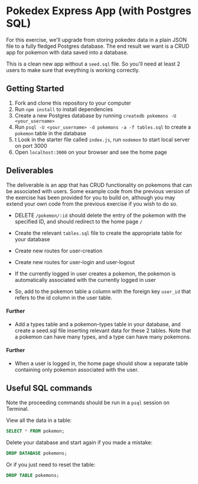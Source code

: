 # Pokedex Express App (with Postgres SQL)

For this exercise, we'll upgrade from storing pokedex data in a plain JSON file to a fully fledged Postgres database. The end result we want is a CRUD app for pokemon with data saved into a database.

This is a clean new app without a `seed.sql` file. So you'll need at least 2 users to make sure that eveything is working correctly.

## Getting Started

1.  Fork and clone this repository to your computer
2.  Run `npm install` to install dependencies
3.  Create a new Postgres database by running `createdb pokemons -U <your_username>`
4.  Run `psql -U <your_username> -d pokemons -a -f tables.sql` to create a `pokemon` table in the database
5. t Look in the starter file called `index.js`, run `nodemon` to start local server on port 3000
6.  Open `localhost:3000` on your browser and see the home page

## Deliverables

The deliverable is an app that has CRUD functionality on pokemons that can be associated with users. Some example code from the previous version of the exercise has been provided for you to build on, although you may extend your own code from the previous exercise if you wish to do so.

* DELETE `/pokemon/:id` should delete the entry of the pokemon with the specified ID, and should redirect to the home page `/`

* Create the relevant `tables.sql` file to create the appropriate table for your database

* Create new routes for user-creation

* Create new routes for user-login and user-logout

* If the currently logged in user creates a pokemon, the pokemon is automatically associated with the currently logged in user

* So, add to the pokemon table a column with the foreign key `user_id` that refers to the id column in the user table.

#### Further

* Add a types table and a pokemon-types table in your database, and create a seed.sql file inserting relevant data for these 2 tables. Note that a pokemon can have many types, and a type can have many pokemons.

#### Further

* When a user is logged in, the home page should show a separate table containing only pokemon associated with the user.

## Useful SQL commands

Note the proceeding commands should be run in a `psql` session on Terminal.

View all the data in a table:
```sql
SELECT * FROM pokemon;
```

Delete your database and start again if you made a mistake:
```sql
DROP DATABASE pokemons;
```

Or if you just need to reset the table:
```sql
DROP TABLE pokemons;
```
